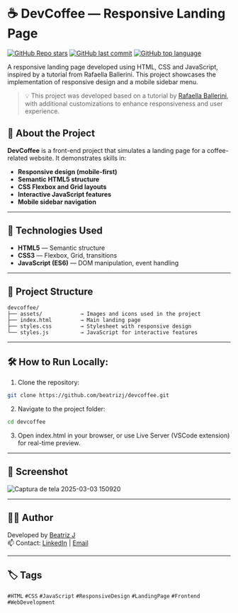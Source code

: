 # ☕ DevCoffee — Responsive Landing Page

[![GitHub Repo stars](https://img.shields.io/github/stars/beatrizj/devcoffee?style=flat-square)](https://github.com/beatrizj/devcoffee/stargazers)
[![GitHub last commit](https://img.shields.io/github/last-commit/beatrizj/devcoffee?style=flat-square)](https://github.com/beatrizj/devcoffee/commits/main)
[![GitHub top language](https://img.shields.io/github/languages/top/beatrizj/devcoffee?style=flat-square)](https://github.com/beatrizj/devcoffee)


A responsive landing page developed using HTML, CSS and JavaScript, inspired by a tutorial from Rafaella Ballerini. This project showcases the implementation of responsive design and a mobile sidebar menu.

> 💡 This project was developed based on a tutorial by [Rafaella Ballerini](https://www.youtube.com/channel/UCW8ZNG0PJkEQkZ8m8cY2r0g), with additional customizations to enhance responsiveness and user experience.

## 🧠 About the Project

**DevCoffee** is a front-end project that simulates a landing page for a coffee-related website. It demonstrates skills in:

- **Responsive design (mobile-first)**
- **Semantic HTML5 structure**
- **CSS Flexbox and Grid layouts**
- **Interactive JavaScript features**
- **Mobile sidebar navigation**

---

## 🚀 Technologies Used

- **HTML5** — Semantic structure
- **CSS3** — Flexbox, Grid, transitions
- **JavaScript (ES6)** — DOM manipulation, event handling

---

## 📁 Project Structure

```plaintext
devcoffee/
├── assets/            → Images and icons used in the project
├── index.html         → Main landing page
├── styles.css         → Stylesheet with responsive design
└── styles.js          → JavaScript for interactive features
```

---

## 🛠️ How to Run Locally:

1. Clone the repository:

```bash
git clone https://github.com/beatrizj/devcoffee.git
```

2. Navigate to the project folder:

```bash
cd devcoffee
```

3. Open index.html in your browser, or use Live Server (VSCode extension) for real-time preview.

---

## 📸 Screenshot

![Captura de tela 2025-03-03 150920](https://github.com/user-attachments/assets/8c70a2fc-736e-4bc1-b89a-a0c6143e95e2)


---

## 👩‍💻 Author
Developed by [Beatriz J](https://github.com/beatrizj) <br/>
📫 Contact: [LinkedIn](https://www.linkedin.com/in/beatrizjanuario/) | [Email](mailto:beeatriz.js@gmail.com)

---

## 🏷️ Tags
`#HTML` `#CSS` `#JavaScript` `#ResponsiveDesign` `#LandingPage` `#Frontend` `#WebDevelopment`
